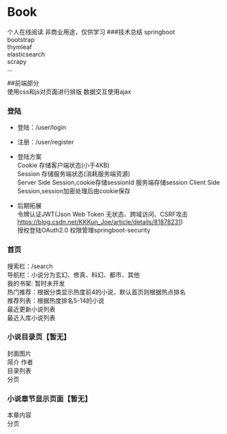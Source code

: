 # Book
个人在线阅读 非商业用途，仅供学习
###技术总结
springboot  
bootstrap  
thymleaf  
elasticsearch  
scrapy  
...

##前端部分  
使用css和js对页面进行排版 数据交互使用ajax

### 登陆
* 登陆：/user/login
* 注册：/user/register
* 登陆方案  
Cookie  存储客户端状态(小于4KB)  
Session 存储服务端状态(消耗服务端资源)  
Server Side Session,cookie存储sessionId 服务端存储session
Client Side Session,session加密处理后由cookie保存  

* 后期拓展  
令牌认证JWT(Json Web Token 无状态、跨域访问、CSRF攻击 https://blog.csdn.net/KKKun_Joe/article/details/81878231)  
授权登陆OAuth2.0 
权限管理springboot-security  





### 首页 
搜索栏：/search  
导航栏：小说分为玄幻、修真、科幻、都市、其他  
我的书架: 暂时未开发  
热门推荐：根据分类显示热度前4的小说，默认首页则根据热点排名  
推荐列表：根据热度排名5-14的小说  
最近更新小说列表  
最近入库小说列表
### 小说目录页【暂无】
封面图片  
简介
作者  
目录列表  
分页  
### 小说章节显示页面【暂无】
本章内容  
分页






